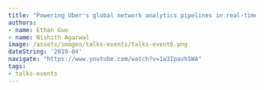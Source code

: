 ```yaml
---
title: "Powering Uber's global network analytics pipelines in real-time with Apache Hudi"
authors:
- name: Ethan Guo
- name: Nishith Agarwal
image: /assets/images/talks-events/talks-event6.png
dateString: '2019-04'
navigate: "https://www.youtube.com/watch?v=1w3IpavhSWA"
tags:
- talks-events
---
```

